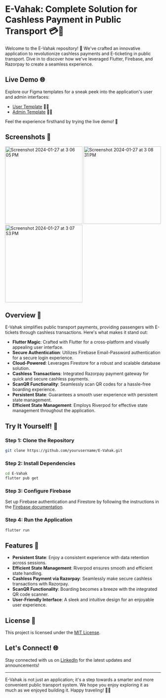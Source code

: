 # E-Vahak: Complete Solution for Cashless Payment in Public Transport 💳🚌

Welcome to the E-Vahak repository! 🚀 We've crafted an innovative application to revolutionize cashless payments and E-ticketing in public transport. Dive in to discover how we've leveraged Flutter, Firebase, and Razorpay to create a seamless experience.

## Live Demo 🌐

Explore our Figma templates for a sneak peek into the application's user and admin interfaces:

- [User Template](https://www.figma.com/proto/hn2rS1mbCdUBNX4dsVxzAn/Mobile-UI-kit-(Community)?page-id=456%3A2576&type=design&node-id=456-3527&viewport=-87%2C285%2C0.4&t=hMhgiH8aFEOmkb3n-1&scaling=scale-down&starting-point-node-id=456%3A3527&show-proto-sidebar=1&mode=design) 🚶‍♂️
- [Admin Template](https://www.figma.com/proto/hn2rS1mbCdUBNX4dsVxzAn/Mobile-UI-kit-(Community)?page-id=456%3A2576&type=design&node-id=459-4875&viewport=-87%2C285%2C0.4&t=hMhgiH8aFEOmkb3n-1&scaling=scale-down&starting-point-node-id=459%3A4875&show-proto-sidebar=1&mode=design) 👩‍💼

Feel the experience firsthand by trying the live demo! 📱

## Screenshots 📸
<img width="250" alt="Screenshot 2024-01-27 at 3 06 05 PM" src="https://github.com/abhi3940/e_vahak/assets/75218064/6ddd0909-1aa8-499e-bc6d-82899bf024b3">
<img width="250" alt="Screenshot 2024-01-27 at 3 08 31 PM" src="https://github.com/abhi3940/e_vahak/assets/75218064/18f81c4b-ee07-4b84-bebb-445a8809f926">
<img width="250" alt="Screenshot 2024-01-27 at 3 07 53 PM" src="https://github.com/abhi3940/e_vahak/assets/75218064/2094a971-0f66-4cdf-8930-c9893d1ad27d">



## Overview 📝

E-Vahak simplifies public transport payments, providing passengers with E-tickets through cashless transactions. Here's what makes it stand out:

- **Flutter Magic**: Crafted with Flutter for a cross-platform and visually appealing user interface.
- **Secure Authentication**: Utilizes Firebase Email-Password authentication for a secure login experience.
- **Cloud-Powered**: Leverages Firestore for a robust and scalable database solution.
- **Cashless Transactions**: Integrated Razorpay payment gateway for quick and secure cashless payments.
- **ScanQR Functionality**: Seamlessly scan QR codes for a hassle-free boarding experience.
- **Persistent State**: Guarantees a smooth user experience with persistent state management.
- **Efficient State Management**: Employs Riverpod for effective state management throughout the application.

## Try It Yourself! 🚀

### Step 1: Clone the Repository

```bash
git clone https://github.com/yourusername/E-Vahak.git
```

### Step 2: Install Dependencies

```bash
cd E-Vahak
flutter pub get
```

### Step 3: Configure Firebase

Set up Firebase authentication and Firestore by following the instructions in the [Firebase documentation](https://firebase.flutter.dev/docs/overview).

### Step 4: Run the Application

```bash
flutter run
```

## Features 🌟

- **Persistent State**: Enjoy a consistent experience with data retention across sessions.
- **Efficient State Management**: Riverpod ensures smooth and efficient state handling.
- **Cashless Payment via Razorpay**: Seamlessly make secure cashless transactions with Razorpay.
- **ScanQR Functionality**: Boarding becomes a breeze with the integrated QR code scanner.
- **User-Friendly Interface**: A sleek and intuitive design for an enjoyable user experience.

  
## License 📄

This project is licensed under the [MIT License](LICENSE).

## Let's Connect! 🌐

Stay connected with us on [LinkedIn](https://www.linkedin.com/in/abhijeet-savale/) for the latest updates and announcements!

---

E-Vahak is not just an application; it's a step towards a smarter and more convenient public transport system. We hope you enjoy exploring it as much as we enjoyed building it. Happy traveling! 🚌💨

